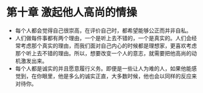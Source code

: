 # 第十章 激起他人高尚的情操
- 每个人都会觉得自己很崇高，在评价自己时，都希望能够公正而并非自私。
- 人们做每件事都有两个理由，一个是听上去不错的，一个是真实的。人们会经常考虑那个真实的理由，而我们面对自己内心的时候都是理想家，更喜欢考虑那个听上去不错的理由。所以，想要改变一个人的意志，就需要把他高尚的动机激发出来。
- 每个人都是诚实的并且愿意履行义务。即便是一些让人为难的人，如果他能感觉到，在你眼里，他是多么的诚实正直，大多数时候，他也会以同样的反应来对待你。